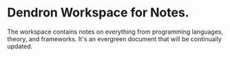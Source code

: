# Dendron Workspace for Notes.

The workspace contains notes on everything from programming languages, theory, and frameworks.
It's an evergreen document that will be continually updated.